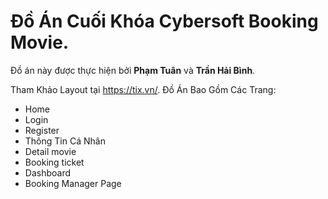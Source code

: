 # Đồ Án Cuối Khóa Cybersoft Booking Movie.
Đồ án này được thực hiện bởi **Phạm Tuân** và **Trần Hải Bình**.

 Tham Khảo Layout tại https://tix.vn/.
 Đồ Án Bao Gồm Các Trang:

- Home
- Login
- Register
- Thông Tin Cá Nhân
- Detail movie
- Booking ticket
- Dashboard
- Booking Manager Page
